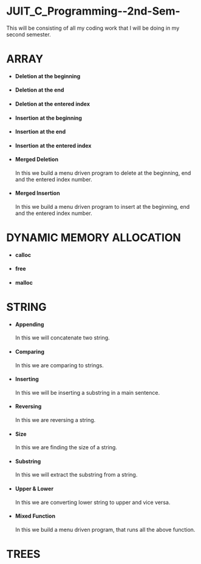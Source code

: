 # JUIT_C_Programming--2nd-Sem-
This will be consisting of all my coding work that I will be doing in my second semester.
<br>
# ARRAY
- #### Deletion at the beginning
- #### Deletion at the end
- #### Deletion at the entered index
- #### Insertion at the beginning
- #### Insertion at the end
- #### Insertion at the entered index
- #### Merged Deletion
    In this we build a menu driven program to delete at the beginning, end and the entered index number.
- #### Merged Insertion
    In this we build a menu driven program to insert at the beginning, end and the entered index number.
# DYNAMIC MEMORY ALLOCATION
- #### calloc
- #### free
- #### malloc
# STRING
- #### Appending
    In this we will concatenate two string.
- #### Comparing <br> 
    In this we are comparing to strings.
- #### Inserting
    In this we will be inserting a substring in a main sentence.
- #### Reversing
    In this we are reversing a string.
- #### Size
    In this we are finding the size of a string.
- #### Substring
    In this we will extract the substring from a string.   
- #### Upper & Lower
    In this we are converting lower string to upper and vice versa.
- #### Mixed Function
    In this we build a menu driven program, that runs all the above function.

# TREES
